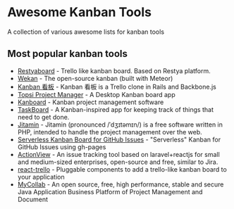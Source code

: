 # Awesome Kanban Tools

A collection of various awesome lists for kanban tools

## Most popular kanban tools

* [Restyaboard](https://github.com/RestyaPlatform/board) - Trello like kanban board. Based on Restya platform.
* [Wekan](https://github.com/wekan/wekan) - The open-source kanban (built with Meteor)
* [Kanban 看板](https://github.com/seanomlor/kanban) - Kanban 看板 is a Trello clone in Rails and Backbone.js
* [Topsi Project Manager](https://github.com/Physiix/topsi-project-manager) - A Desktop Kanban board app
* [Kanboard](https://github.com/kanboard/kanboard) - Kanban project management software
* [TaskBoard](https://github.com/kiswa/TaskBoard) - A Kanban-inspired app for keeping track of things that need to get done.
* [Jitamin](https://github.com/jitamin/jitamin) - Jitamin (pronounced /ˈdʒɪtəmɪn/) is a free software written in PHP, intended to handle the project management over the web.
* [Serverless Kanban Board for GitHub Issues](https://github.com/philschatz/gh-board) - "Serverless" Kanban for GitHub Issues using gh-pages
* [ActionView](https://github.com/lxerxa/actionview) - An issue tracking tool based on laravel+reactjs for small and medium-sized enterprises, open-source and free, similar to Jira.
* [react-trello](https://github.com/rcdexta/react-trello) - Pluggable components to add a trello-like kanban board to your application
* [MyCollab](https://github.com/MyCollab/mycollab) - An open source, free, high performance, stable and secure Java Application Business Platform of Project Management and Document



